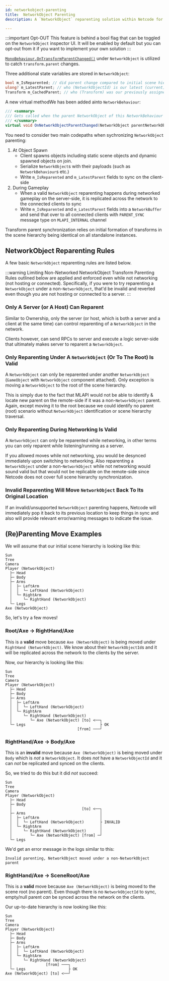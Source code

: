 ```yaml
---
id: networkobject-parenting
title:  NetworkObject Parenting
description: A `NetworkObject` reparenting solution within Netcode for GameObjects (Netcode)  to help developers with synchronizing transform parent-child relationships of `NetworkObjects`.

---
```


:::important Opt-OUT
This feature is behind a bool flag that can be toggled on the `NetworkObject` inspector UI. It will be enabled by default but you can opt-out from it if you want to implement your own solution
:::

 [`MonoBehaviour.OnTransformParentChanged()`](https://docs.unity3d.com/ScriptReference/MonoBehaviour.OnTransformParentChanged.html) under `NetworkObject`  is utilized to catch `transform.parent` changes.

Three additional state variables are stored in `NetworkObject`:

```cs
bool m_IsReparented; // did parent change compared to initial scene hierarchy?
ulong? m_LatestParent; // who (NetworkObjectId) is our latest (current) parent if we changed our parent?
Transform m_CachedParent; // who (Transform) was our previously assigned parent?
```

A new virtual methodWe has been added ainto `NetworkBehaviour`:

```cs
/// <summary>
/// Gets called when the parent NetworkObject of this NetworkBehaviour's NetworkObject has changed
/// </summary>
virtual void OnNetworkObjectParentChanged(NetworkObject parentNetworkObject) { }
```

You need to consider two main codepaths  when sychronizing `NetworkObject` parenting:

1. At Object Spawn
    - Client spawns objects including static scene objects and dynamic spawned objects on join.
    - Serialize `NetworkObject`s with their payloads (such as `NetworkBehaviour`s etc.)
    - Write `m_IsReparented` and `m_LatestParent` fields to sync on the client-side
2. During Gameplay
    - When a valid `NetworkObject` reparenting happens during networked gameplay on the server-side, it is replicated across the network to the connected clients to sync
    - Write `m_IsReparented` and `m_LatestParent` fields into a `NetworkBuffer` and send that over to all connected clients with `PARENT_SYNC` message type on `MLAPI_INTERNAL` channel

Transform parent synchronization relies on initial formation of transforms in the scene hierarchy being identical on all standalone instances.

## NetworkObject Reparenting Rules

A few basic `NetworkObject` reparenting rules are listed below.

:::warning Limiting Non-Networked NetworkObject Transform Parenting
Rules outlined below are applied and enforced even while not networking (not hosting or connected). Specifically, if you were to try reparenting a `NetworkObject` under a non-`NetworkObject`, that'd be invalid and reverted even though you are not hosting or connected to a server.
:::


### Only A Server (or A Host) Can Reparent

Similar to Ownership, only the server (or host, which is both a server and a client at the same time) can control reparenting of a `NetworkObject` in the network.

Clients however, can send RPCs to server and execute a logic server-side that ultimately makes server to reparent a `NetworkObject`.

### Only Reparenting Under A `NetworkObject` (Or To The Root) Is Valid

A `NetworkObject` can only be reparented under another `NetworkObject` (`GameObject` with `NetworkObject` component attached). Only exception is moving a `NetworkObject` to the root of the scene hierarchy.

This is simply due to the fact that MLAPI would not be able to identify & locate new parent on the remote-side if it was a non-`NetworkObject` parent. Again, except moving it to the root because we could identify no parent (root) scenario without `NetworkObject` identification or scene hierarchy traversal.

### Only Reparenting During Networking Is Valid

A `NetworkObject` can only be reparented while networking, in other terms you can only reparent while listening/running as a server.

If you allowed moves while not networking, you would be desynced immediately upon switching to networking. Also reparenting a `NetworkObject` under a non-`NetworkObject` while not networking would sound valid but that would not be replicable on the remote-side since Netcode does not cover full scene hierarchy synchronization.


### Invalid Reparenting Will Move `NetworkObject` Back To Its Original Location

If an invalid/unsupported `NetworkObject` parenting happens, Netcode will immediately pop it back to its previous location to keep things in sync and also will provide relevant error/warning messages to indicate the issue.

## (Re)Parenting Move Examples

We will assume that our initial scene hierarchy is looking like this:

```
Sun
Tree
Camera
Player (NetworkObject)
  ├─ Head
  ├─ Body
  ├─ Arms
  │  ├─ LeftArm
  │  │  └─ LeftHand (NetworkObject)
  │  └─ RightArm
  │     └─ RightHand (NetworkObject)
  └─ Legs
Axe (NetworkObject)
```

So, let's try a few moves!

### Root/Axe → RightHand/Axe

This is a **valid** move because `Axe (NetworkObject)` is being moved under `RightHand (NetworkObject)`. We know about their `NetworkObjectId`s and it will be replicated across the network to the clients by the server.

Now, our hierarchy is looking like this:

```
Sun
Tree
Camera
Player (NetworkObject)
  ├─ Head
  ├─ Body
  ├─ Arms
  │  ├─ LeftArm
  │  │  └─ LeftHand (NetworkObject)
  │  └─ RightArm
  │     └─ RightHand (NetworkObject)
  │        └─ Axe (NetworkObject) [to] <──┐
  └─ Legs                                 ├ OK
                                [from] ───┘
```

### RightHand/Axe → Body/Axe

This is an **invalid** move because `Axe (NetworkObject)` is being moved under `Body` which is _not_ a `NetworkObject`. It does _not_ have a `NetworkObjectId` and it can _not_ be replicated and synced on the clients.

So, we tried to do this but it did _not_ succeed:

```
Sun
Tree
Camera
Player (NetworkObject)
  ├─ Head
  ├─ Body
  │                               [to] <──┐
  ├─ Arms                                 │
  │  ├─ LeftArm                           │
  │  │  └─ LeftHand (NetworkObject)       ├ INVALID
  │  └─ RightArm                          │
  │     └─ RightHand (NetworkObject)      │
  │        └─ Axe (NetworkObject) [from] ─┘
  └─ Legs
```

We'd get an error message in the logs similar to this:

```
Invalid parenting, NetworkObject moved under a non-NetworkObject parent
```

### RightHand/Axe → SceneRoot/Axe

This is a **valid** move because `Axe (NetworkObject)` is being moved to the scene root (no parent). Even though there is no `NetworkObjectId` to sync, empty/null parent _can_ be synced across the network on the clients.

Our up-to-date hierarchy is now looking like this:

```
Sun
Tree
Camera
Player (NetworkObject)
  ├─ Head
  ├─ Body
  ├─ Arms
  │  ├─ LeftArm
  │  │  └─ LeftHand (NetworkObject)
  │  └─ RightArm
  │     └─ RightHand (NetworkObject)
  │               [from] ───┐
  └─ Legs                   ├ OK
Axe (NetworkObject) [to] <──┘
```



